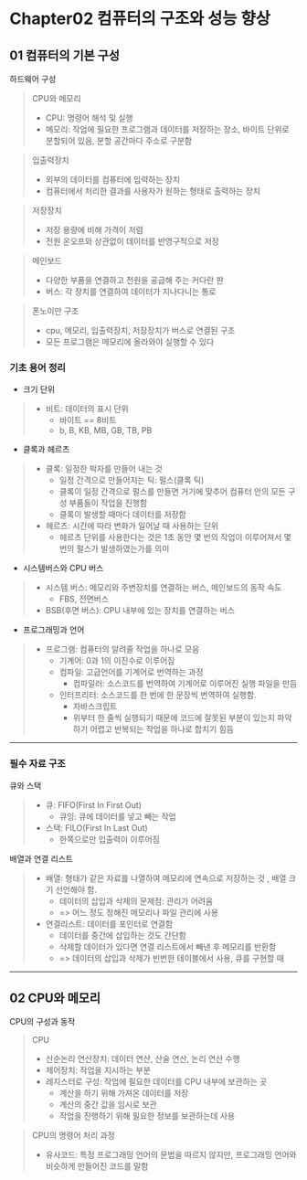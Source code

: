 # Chapter02 컴퓨터의 구조와 성능 향상 

## 01 컴퓨터의 기본 구성

하드웨어 구성
> CPU와 메모리
> - CPU: 명령어 해석 및 실행 
> - 메모리: 작업에 필요한 프로그램과 데이터를 저장하는 장소, 바이트 단위로 분할되어 있음, 분할 공간마다 주소로 구분함

> 입출력장치
>  - 외부의 데이터를 컴퓨터에 입력하는 장치
>  - 컴퓨터에서 처리한 결과를 사용자가 원하는 형태로 출력하는 장치

> 저장장치
> - 저장 용량에 비해 가격이 저렴
> - 전원 온오프와 상관없이 데이터를 반영구적으로 저장

> 메인보드 
> - 다양한 부품을 연결하고 전원을 공급해 주는 커다란 판 
> - 버스: 각 장치를 연결하여 데이터가 지나다니는 통로 

> 폰노이만 구조 
> - cpu, 메모리, 입출력장치, 저장장치가 버스로 연결된 구조
> - 모든 프로그램은 메모리에 올라와야 실행할 수 있다

### 기초 용어 정리 
- 크기 단위 
> - 비트: 데이터의 표시 단위
>   - 바이트 == 8비트 
>   - b, B, KB, MB, GB, TB, PB

- 클록과 헤르츠 
> - 클록: 일정한 박자를 만들어 내는 것 
>   - 일정 간격으로 만들어지는 틱: 펄스(클록 틱)
>   - 클록이 일정 간격으로 펄스를 만들면 거기에 맞추어 컴퓨터 안의 모든 구성 부품들이 작업을 진행함 
>   - 클록이 발생할 때마다 데이터를 저장함
> - 헤르츠: 시간에 따라 변화가 일어날 때 사용하는 단위
>   - 헤르츠 단위를 사용한다는 것은 1초 동안 몇 번의 작업이 이루어져서 몇 번의 펄스가 발생하였는가를 의미 

- 시스템버스와 CPU 버스 
> - 시스템 버스: 메모리와 주변장치를 연결하는 버스, 메인보드의 동작 속도 
>   - FBS, 전면버스 
> - BSB(후면 버스): CPU 내부에 있는 장치를 연결하는 버스 


- 프로그래밍과 언어 
> - 프로그램: 컴퓨터의 알려줄 작업을 하나로 모음
>   - 기계어: 0과 1의 이진수로 이루어짐 
>   - 컴파일:  고급언어를 기계어로 번역하는 과정 
>       - 컴파일러: 소스코드를 번역하여 기계어로 이루어진 실행 파일을 만듬 
>   - 인터프리터: 소스코드를 한 번에 한 문장씩 번역하여 실행함.
>       - 자바스크립트
>       - 위부터 한 줄씩 실행되기 때문에 코드에 잘못된 부분이 있는지 파악하기 어렵고 반복되는 작업을 하나로 합치기 힘듬

-----
### 필수 자료 구조
큐와 스택 
> - 큐: FIFO(First In First Out)
>   - 큐잉: 큐에 데이터를 넣고 빼는 작업 
> - 스택: FILO(First In Last Out)
>   - 한쪽으로만 입출력이 이루어짐

배열과 연결 리스트
> - 배열: 형태가 같은 자료를 나열하여 메모리에 연속으로 저장하는 것 , 배열 크기 선언해야 함. 
>   - 데이터의 삽입과 삭제의 문제점: 관리가 어려움 
>   - => 어느 정도 정해진 메모리나 파일 관리에 사용
> - 연결리스트: 데이터를  포인터로 연결함
>   - 데이터를 중간에 삽입하는 것도 간단함
>   - 삭제할 데이터가 있다면 연결 리스트에서 빼낸 후 메모리를 반환함
>   - => 데이터의 삽입과 삭제가 빈번한 테이블에서 사용, 큐를 구현할 때 

------
## 02 CPU와 메모리 
CPU의 구성과 동작 
> CPU
>   - 산순논리 연산장치: 데이터 연산, 산술 연산, 논리 연산 수행 
>   - 제어장치: 작업을 지시하는 부분 
>   - 레지스터로 구성: 작업에 필요한 데이터를 CPU 내부에 보관하는 곳 
>       - 계산을 하기 위해 가져온 데이터를 저장
>       - 계산의 중간 값을 임시로 보관 
>       - 작업을 진행하기 위해 필요한 정보를 보관하는데 사용 

>CPU의 명령어 처리 과정 
>   - 유사코드: 특정 프로그래밍 언어의 문법을 따르지 않지만, 프로그래밍 언어와 비슷하게 만들어진 코드를 말함 
>   